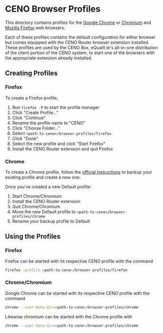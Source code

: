 # CENO Browser Profiles

This directory contains profiles for the [Google Chrome](https://www.google.com/chrome/) or
[Chromium](https://www.chromium.org/) and [Mozilla Firefox](https://www.mozilla.org/en-US/firefox/new/)
web browsers.

Each of these profiles contains the default configuration for either browser but comes equipped with the
CENO Router browser extension installed.  These profiles are used by the CENO Box, eQualit.ie's all-in-one
distribution of the client portion of the CENO system, to start one of the browsers with the appropriate
extension already installed.

## Creating Profiles

### Firefox

To create a Firefox profile,

1. Run `firefox -P` to start the profile manager
2. Click "Create Profile..."
3. Click "Continue"
4. Rename the profile name to "CENO"
5. Click "Choose Folder..."
6. Select `<path-to-ceno>/browser-profiles/firefox`
7. Click "Done"
8. Select the new profile and click "Start Firefox"
9. Install the CENO Router extension and quit Firefox

### Chrome

To create a Chrome profile, follow the [official instructions](https://support.google.com/chrome/answer/142059?hl=en)
to backup your existing profile and create a new one.

Once you've created a new Default profile:

1. Start Chrome/Chromium
2. Install the CENO Router extension
3. Quit Chrome/Chromium
4. Move the new Default profile to `<path-to-ceno>/browser-profiles/chrome`
5. Rename your backup profile to Default

## Using the Profiles

### Firefox

Firefox can be started with its respective CENO profile with the command

```bash
firefox -profile <path-to-ceno>/browser-profiles/firefox
```

### Chrome/Chromium

Google Chrome can be started with its respective CENO profile with the command

```bash
chrome --user-data-dir=<path-to-ceno>/browser-profiles/chrome
```

Likewise chromium can be started with the Chrome profile with

```bash
chrome --user-data-dir=<path-to-ceno>/browser-profiles/chrome
```
